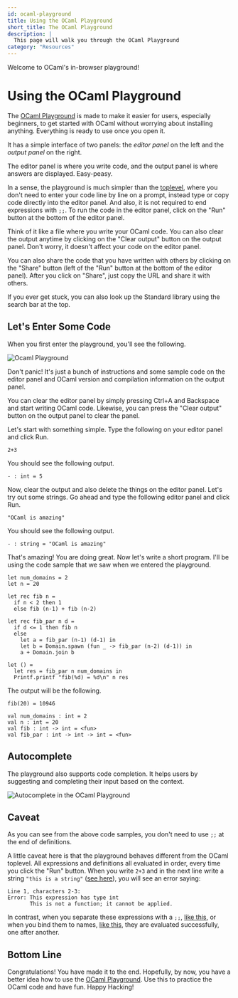 ```yaml
---
id: ocaml-playground
title: Using the OCaml Playground
short_title: The OCaml Playground
description: |
  This page will walk you through the OCaml Playground
category: "Resources"
---
```


Welcome to OCaml's in-browser playground! 

# Using the OCaml Playground

The [OCaml Playground](https://ocaml.org/play) is made to make it easier for users, especially beginners, to get started with OCaml without worrying about installing anything. Everything is ready to use once you open it.

It has a simple interface of two panels: the _editor panel_ on the left and the _output panel_ on the right.

The editor panel is where you write code, and the output panel is where answers are displayed. Easy-peasy.

In a sense, the playground is much simpler than the [toplevel](https://ocaml.org/docs/toplevel-introduction), where you don't need to enter your code line by line on a prompt, instead type or copy code directly into the editor panel. And also, it is not required to end expressions with `;;`. To run the code in the editor panel, click on the "Run" button at the bottom of the editor panel.

Think of it like a file where you write your OCaml code. You can also clear the output anytime by clicking on the "Clear output" button on the output panel. Don't worry, it doesn't affect your code on the editor panel.

You can also share the code that you have written with others by clicking on the "Share" button (left of the "Run" button at the bottom of the editor panel). After you click on "Share", just copy the URL and share it with others.

If you ever get stuck, you can also look up the Standard library using the search bar at the top.

## Let's Enter Some Code

When you first enter the playground, you'll see the following.

![Ocaml Playground](/media/tutorials/get-started/playground.png)

Don't panic! It's just a bunch of instructions and some sample code on the editor panel and OCaml version and compilation information on the output panel.

You can clear the editor panel by simply pressing Ctrl+A and Backspace and start writing OCaml code. Likewise, you can press the "Clear output" button on the output panel to clear the panel.

Let's start with something simple. Type the following on your editor panel and click Run.

```
2+3
```
You should see the following output.

`- : int = 5`

Now, clear the output and also delete the things on the editor panel. Let's try out some strings. Go ahead and type the following editor panel and click Run.

```
"OCaml is amazing"
```
You should see the following output.

`- : string = "OCaml is amazing"`

That's amazing! You are doing great. Now let's write a short program. I'll be using the code sample that we saw when we entered the playground.

```
let num_domains = 2
let n = 20

let rec fib n =
  if n < 2 then 1
  else fib (n-1) + fib (n-2)

let rec fib_par n d =
  if d <= 1 then fib n
  else
    let a = fib_par (n-1) (d-1) in
    let b = Domain.spawn (fun _ -> fib_par (n-2) (d-1)) in
    a + Domain.join b

let () =
  let res = fib_par n num_domains in
  Printf.printf "fib(%d) = %d\n" n res
```
The output will be the following.

```
fib(20) = 10946

val num_domains : int = 2
val n : int = 20
val fib : int -> int = <fun>
val fib_par : int -> int -> int = <fun>
```
## Autocomplete

The playground also supports code completion. It helps users by suggesting and completing their input based on the context.

![Autocomplete in the OCaml Playground](/media/tutorials/get-started/playground-autocomplete.png)

## Caveat

As you can see from the above code samples, you don't need to use `;;` at the end of definitions.

A little caveat here is that the playground behaves different from the OCaml toplevel.
All expressions and definitions all evaluated in order, every time you click the "Run" button.
When you write `2+3` and in the next line write a string `"this is a string"` ([see here](/play#code=MiszCiJ0aGlzIGlzIGEgc3RyaW5nIg%3D%3D)), you will see an error saying:

```
Line 1, characters 2-3:
Error: This expression has type int
       This is not a function; it cannot be applied.
```

In contrast, when you separate these expressions with a `;;`, [like this](/play#code=MiszOzsKInRoaXMgaXMgYSBzdHJpbmci), or when you bind them to names, [like this](/play#code=bGV0IHggPSAyKzMKbGV0IHkgPSAidGhpcyBpcyBhIHN0cmluZyI%3D), they are evaluated successfully, one after another.

## Bottom Line

Congratulations! You have made it to the end. Hopefully, by now, you have a better idea how to use the [OCaml Playground](/play). Use this to practice the OCaml code and have fun. Happy Hacking!